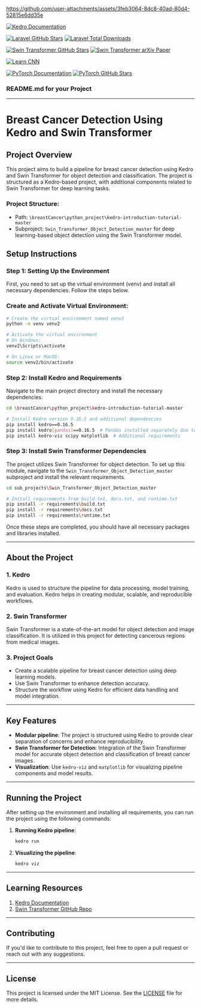 


https://github.com/user-attachments/assets/3feb3064-8dc8-40ad-80d4-52815e6dd35e



<p align="left">
    
  <!-- Kedro -->
  <a href="https://kedro.readthedocs.io/en/stable/"><img src="https://img.shields.io/badge/docs-kedro-blue.svg" alt="Kedro Documentation"></a>
  
  <!-- Laravel -->
  <a href="https://github.com/laravel/laravel"><img src="https://img.shields.io/github/stars/laravel/laravel?style=social" alt="Laravel GitHub Stars"></a>
  <a href="https://packagist.org/packages/laravel/framework"><img src="https://img.shields.io/packagist/dt/laravel/framework" alt="Laravel Total Downloads"></a>
  
  <!-- Swin Transformer -->
  <a href="https://github.com/microsoft/Swin-Transformer"><img src="https://img.shields.io/github/stars/microsoft/Swin-Transformer?style=social" alt="Swin Transformer GitHub Stars"></a>
  <a href="https://arxiv.org/abs/2103.14030"><img src="https://img.shields.io/badge/paper-arXiv-brightgreen" alt="Swin Transformer arXiv Paper"></a>
  
  <!-- CNN (Convolutional Neural Networks) -->
  <a href="https://cs231n.github.io/convolutional-networks/"><img src="https://img.shields.io/badge/learn-CNN-blue.svg" alt="Learn CNN"></a>
  
  <!-- Torch -->
  <a href="https://pytorch.org/"><img src="https://img.shields.io/badge/docs-pytorch-red.svg" alt="PyTorch Documentation"></a>
  <a href="https://github.com/pytorch/pytorch"><img src="https://img.shields.io/github/stars/pytorch/pytorch?style=social" alt="PyTorch GitHub Stars"></a>
</p>

### **README.md for your Project**

---

# Breast Cancer Detection Using Kedro and Swin Transformer

## Project Overview

This project aims to build a pipeline for breast cancer detection using Kedro and Swin Transformer for object detection and classification. The project is structured as a Kedro-based project, with additional components related to Swin Transformer for deep learning tasks.

### Project Structure:
- Path: `\breastCancer\python_project\kedro-introduction-tutorial-master`
- Subproject: `Swin_Transformer_Object_Detection_master` for deep learning-based object detection using the Swin Transformer model.

## Setup Instructions

### Step 1: Setting Up the Environment

First, you need to set up the virtual environment (venv) and install all necessary dependencies. Follow the steps below.

### Create and Activate Virtual Environment:

```bash
# Create the virtual environment named venv2
python -m venv venv2

# Activate the virtual environment
# On Windows:
venv2\Scripts\activate

# On Linux or MacOS:
source venv2/bin/activate
```

### Step 2: Install Kedro and Requirements

Navigate to the main project directory and install the necessary dependencies.

```bash
cd \breastCancer\python_project\kedro-introduction-tutorial-master

# Install Kedro version 0.16.5 and additional dependencies
pip install kedro==0.16.5
pip install kedro[pandas]==0.16.5  # Pandas installed separately due to pip bug
pip install kedro-viz scipy matplotlib  # Additional requirements
```

### Step 3: Install Swin Transformer Dependencies

The project utilizes Swin Transformer for object detection. To set up this module, navigate to the `Swin_Transformer_Object_Detection_master` subproject and install the relevant requirements.

```bash
cd sub_projects\Swin_Transformer_Object_Detection_master

# Install requirements from build.txt, docs.txt, and runtime.txt
pip install -r requirements\build.txt
pip install -r requirements\docs.txt
pip install -r requirements\runtime.txt
```

Once these steps are completed, you should have all necessary packages and libraries installed.

---

## About the Project

### 1. **Kedro**
Kedro is used to structure the pipeline for data processing, model training, and evaluation. Kedro helps in creating modular, scalable, and reproducible workflows.

### 2. **Swin Transformer**
Swin Transformer is a state-of-the-art model for object detection and image classification. It is utilized in this project for detecting cancerous regions from medical images.

### 3. **Project Goals**
- Create a scalable pipeline for breast cancer detection using deep learning models.
- Use Swin Transformer to enhance detection accuracy.
- Structure the workflow using Kedro for efficient data handling and model integration.

---

## Key Features

- **Modular pipeline**: The project is structured using Kedro to provide clear separation of concerns and enhance reproducibility.
- **Swin Transformer for Detection**: Integration of the Swin Transformer model for accurate object detection and classification of breast cancer images.
- **Visualization**: Use `kedro-viz` and `matplotlib` for visualizing pipeline components and model results.

---

## Running the Project

After setting up the environment and installing all requirements, you can run the project using the following commands:

1. **Running Kedro pipeline**:

   ```bash
   kedro run
   ```

2. **Visualizing the pipeline**:

   ```bash
   kedro viz
   ```

---

## Learning Resources

1. [Kedro Documentation](https://kedro.readthedocs.io/en/stable/)
2. [Swin Transformer GitHub Repo](https://github.com/microsoft/Swin-Transformer)

---

## Contributing

If you'd like to contribute to this project, feel free to open a pull request or reach out with any suggestions.

---

## License

This project is licensed under the MIT License. See the [LICENSE](https://opensource.org/licenses/MIT) file for more details.

